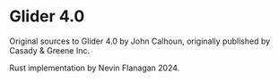 # Glider 4.0
Original sources to Glider 4.0 by John Calhoun, originally published by Casady &amp; Greene Inc.

Rust implementation by Nevin Flanagan 2024.
